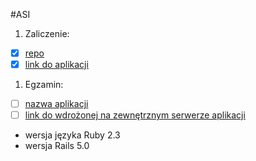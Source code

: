 #ASI

1. Zaliczenie:
 - [x] [repo](https://github.com/AChlebba/ASI)
 - [x] [link do aplikacji](https://acasi.herokuapp.com/)
1. Egzamin:
 - [ ] [nazwa aplikacji](egzamin)
 - [ ] [link do wdrożonej na zewnętrznym serwerze aplikacji](/)

* wersja języka Ruby 2.3
* wersja Rails 5.0
